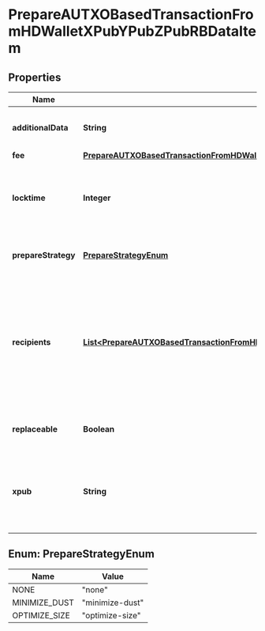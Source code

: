 

# PrepareAUTXOBasedTransactionFromHDWalletXPubYPubZPubRBDataItem


## Properties

| Name | Type | Description | Notes |
|------------ | ------------- | ------------- | -------------|
|**additionalData** | **String** | Representation of the additional data. |  [optional] |
|**fee** | [**PrepareAUTXOBasedTransactionFromHDWalletXPubYPubZPubRBDataItemFee**](PrepareAUTXOBasedTransactionFromHDWalletXPubYPubZPubRBDataItemFee.md) |  |  |
|**locktime** | **Integer** | Represents the time at which a particular transaction can be added to the blockchain. |  [optional] |
|**prepareStrategy** | [**PrepareStrategyEnum**](#PrepareStrategyEnum) | Representation of the transaction&#39;s strategy type |  [optional] |
|**recipients** | [**List&lt;PrepareAUTXOBasedTransactionFromHDWalletXPubYPubZPubRBDataItemRecipientsInner&gt;**](PrepareAUTXOBasedTransactionFromHDWalletXPubYPubZPubRBDataItemRecipientsInner.md) | Represents a list of recipient addresses with the respective amounts. In account-based protocols like Ethereum there is only one address in this list. |  |
|**replaceable** | **Boolean** | Representation of whether the transaction is replaceable |  [optional] |
|**xpub** | **String** | Defines the account extended publicly known key which is used to derive all child public keys. |  |



## Enum: PrepareStrategyEnum

| Name | Value |
|---- | -----|
| NONE | &quot;none&quot; |
| MINIMIZE_DUST | &quot;minimize-dust&quot; |
| OPTIMIZE_SIZE | &quot;optimize-size&quot; |



